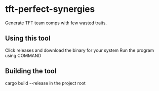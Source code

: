 # tft-perfect-synergies
Generate TFT team comps with few wasted traits.
## Using this tool
Click releases and download the binary for your system
Run the program using COMMAND
## Building the tool
cargo build --release in the project root
